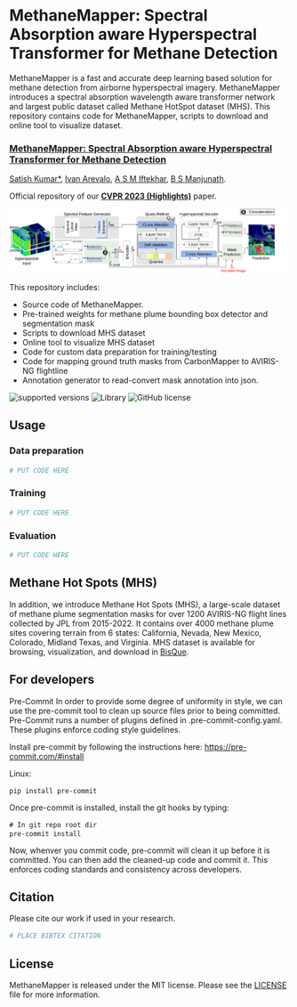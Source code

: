 # MethaneMapper: Spectral Absorption aware Hyperspectral Transformer for Methane Detection #

MethaneMapper is a fast and accurate deep learning based solution for methane detection from airborne hyperspectral imagery. MethaneMapper introduces a spectral absorption wavelength aware transformer network and largest public dataset called Methane HotSpot dataset (MHS). This repository contains code for MethaneMapper, scripts to download and online tool to visualize dataset.

### [**MethaneMapper: Spectral Absorption aware Hyperspectral Transformer for Methane Detection**](https://openaccess.thecvf.com/content/CVPR2023/papers/Kumar_MethaneMapper_Spectral_Absorption_Aware_Hyperspectral_Transformer_for_Methane_Detection_CVPR_2023_paper.pdf)
[Satish Kumar*](https://www.linkedin.com/in/satish-kumar-81912540/), [Ivan Arevalo](), [A S M Iftekhar](), [B S Manjunath](https://vision.ece.ucsb.edu/people/bs-manjunath).

Official repository of our [**CVPR 2023 (Highlights)**](https://openaccess.thecvf.com/content/CVPR2023/papers/Kumar_MethaneMapper_Spectral_Absorption_Aware_Hyperspectral_Transformer_for_Methane_Detection_CVPR_2023_paper.pdf) paper.


![Alt text](./docs/architecture.png)


This repository includes:
* Source code of MethaneMapper.
* Pre-trained weights for methane plume bounding box detector and segmentation mask
* Scripts to download MHS dataset
* Online tool to visualize MHS dataset
* Code for custom data preparation for training/testing
* Code for mapping ground truth masks from CarbonMapper to AVIRIS-NG flightline
* Annotation generator to read-convert mask annotation into json.


![supported versions](https://img.shields.io/badge/python-(3.8--3.10)-brightgreen/?style=flat&logo=python&color=green)
![Library](https://img.shields.io/badge/Library-Pytorch-blue)
![GitHub license](https://img.shields.io/cocoapods/l/AFNetworking)


## Usage

### Data preparation

```bash
# PUT CODE HERE
```

### Training

```bash
# PUT CODE HERE
```

### Evaluation

```bash
# PUT CODE HERE
```

## Methane Hot Spots (MHS)

In addition, we introduce Methane Hot Spots (MHS), a large-scale dataset of methane
plume segmentation masks for over 1200 AVIRIS-NG flight
lines collected by JPL from 2015-2022. It contains over 4000 methane plume
sites covering terrain from 6 states: California, Nevada, New Mexico, Colorado,
Midland Texas, and Virginia. MHS dataset is available for browsing, visualization, and download in [BisQue]().

## For developers
Pre-Commit
In order to provide some degree of uniformity in style, we can use the pre-commit tool to clean up source files prior to being committed. Pre-Commit runs a number of plugins defined in .pre-commit-config.yaml. These plugins enforce coding style guidelines.

Install pre-commit by following the instructions here: https://pre-commit.com/#install

Linux:
```
pip install pre-commit
```

Once pre-commit is installed, install the git hooks by typing:
```
# In git repo root dir
pre-commit install
```
Now, whenver you commit code, pre-commit will clean it up before it is committed. You can then add the cleaned-up code and commit it. This enforces coding standards and consistency across developers.

## Citation
Please cite our work if used in your research.
```bash
# PLACE BIBTEX CITATION
```

## License
MethaneMapper is released under the MIT license. Please see the [LICENSE](./LICENSE) file for more information.
